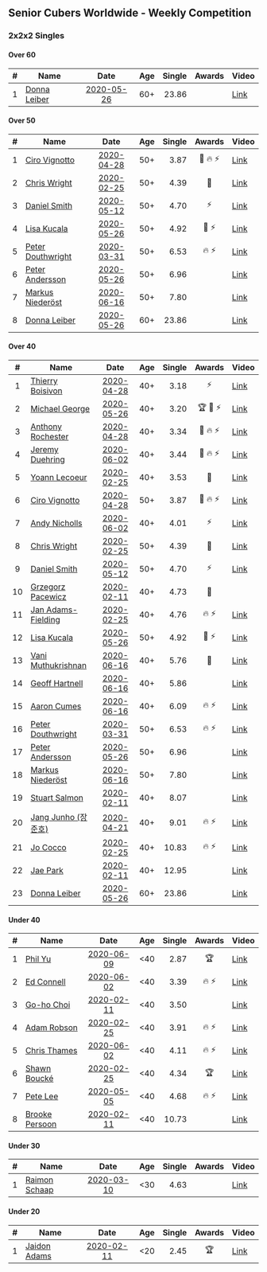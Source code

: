 ## Senior Cubers Worldwide - Weekly Competition
### 2x2x2 Singles

#### Over 60

| # | Name | Date | Age | Single | Awards | Video |
| :--: | -- | :--: | :--: | --: | :--: | -- |
| 1 | [Donna Leiber](../persons/donna_leiber.md) | [2020-05-26](results/2020-05-26.md) | 60+ | 23.86 |  | [Link](https://www.facebook.com/events/688407551989463/permalink/690853598411525/) |

#### Over 50

| # | Name | Date | Age | Single | Awards | Video |
| :--: | -- | :--: | :--: | --: | :--: | -- |
| 1 | [Ciro Vignotto](../persons/ciro_vignotto.md) | [2020-04-28](results/2020-04-28.md) | 50+ | 3.87 | 🥈 🔥 ⚡ | [Link](https://www.facebook.com/events/535188653858103/permalink/535791083797860/) |
| 2 | [Chris Wright](../persons/chris_wright.md) | [2020-02-25](results/2020-02-25.md) | 50+ | 4.39 | 🥈 | [Link](https://www.facebook.com/events/2972213492840148/permalink/2980258662035631/) |
| 3 | [Daniel Smith](../persons/daniel_smith.md) | [2020-05-12](results/2020-05-12.md) | 50+ | 4.70 | ⚡ | [Link](https://www.facebook.com/events/546188069600739/permalink/549592292593650/) |
| 4 | [Lisa Kucala](../persons/lisa_kucala.md) | [2020-05-26](results/2020-05-26.md) | 50+ | 4.92 | 🥉 ⚡ | [Link](https://www.facebook.com/events/688407551989463/permalink/691370505026501/) |
| 5 | [Peter Douthwright](../persons/peter_douthwright.md) | [2020-03-31](results/2020-03-31.md) | 50+ | 6.53 | 🔥 ⚡ | [Link](https://www.facebook.com/events/637372103486119/permalink/641080066448656/) |
| 6 | [Peter Andersson](../persons/peter_andersson.md) | [2020-05-26](results/2020-05-26.md) | 50+ | 6.96 |  | [Link](https://www.facebook.com/events/688407551989463/permalink/690673085096243/) |
| 7 | [Markus Niederöst](../persons/markus_niederost.md) | [2020-06-16](results/2020-06-16.md) | 50+ | 7.80 |  | [Link](https://www.facebook.com/events/604103587178706/permalink/608554836733581/) |
| 8 | [Donna Leiber](../persons/donna_leiber.md) | [2020-05-26](results/2020-05-26.md) | 60+ | 23.86 |  | [Link](https://www.facebook.com/events/688407551989463/permalink/690853598411525/) |

#### Over 40

| # | Name | Date | Age | Single | Awards | Video |
| :--: | -- | :--: | :--: | --: | :--: | -- |
| 1 | [Thierry Boisivon](../persons/thierry_boisivon.md) | [2020-04-28](results/2020-04-28.md) | 40+ | 3.18 | ⚡ | [Link](https://www.facebook.com/events/535188653858103/permalink/536874390356196/) |
| 2 | [Michael George](../persons/michael_george.md) | [2020-05-26](results/2020-05-26.md) | 40+ | 3.20 | 🏆 🥇 ⚡ | [Link](https://www.facebook.com/events/688407551989463/permalink/691880678308817/) |
| 3 | [Anthony Rochester](../persons/anthony_rochester.md) | [2020-04-28](results/2020-04-28.md) | 40+ | 3.34 | 🥉 🔥 ⚡ | [Link](https://www.facebook.com/events/535188653858103/permalink/535220337188268/) |
| 4 | [Jeremy Duehring](../persons/jeremy_duehring.md) | [2020-06-02](results/2020-06-02.md) | 40+ | 3.44 | 🥈 🔥 ⚡ | [Link](https://www.facebook.com/events/3373950429496747/permalink/3374457722779351/) |
| 5 | [Yoann Lecoeur](../persons/yoann_lecoeur.md) | [2020-02-25](results/2020-02-25.md) | 40+ | 3.53 | 🥉 | [Link](https://www.facebook.com/events/2972213492840148/permalink/2982133431848154/) |
| 6 | [Ciro Vignotto](../persons/ciro_vignotto.md) | [2020-04-28](results/2020-04-28.md) | 50+ | 3.87 | 🥈 🔥 ⚡ | [Link](https://www.facebook.com/events/535188653858103/permalink/535791083797860/) |
| 7 | [Andy Nicholls](../persons/andy_nicholls.md) | [2020-06-02](results/2020-06-02.md) | 40+ | 4.01 | ⚡ | [Link](https://www.facebook.com/events/3373950429496747/permalink/3374555602769563/) |
| 8 | [Chris Wright](../persons/chris_wright.md) | [2020-02-25](results/2020-02-25.md) | 50+ | 4.39 | 🥈 | [Link](https://www.facebook.com/events/2972213492840148/permalink/2980258662035631/) |
| 9 | [Daniel Smith](../persons/daniel_smith.md) | [2020-05-12](results/2020-05-12.md) | 50+ | 4.70 | ⚡ | [Link](https://www.facebook.com/events/546188069600739/permalink/549592292593650/) |
| 10 | [Grzegorz Pacewicz](../persons/grzegorz_pacewicz.md) | [2020-02-11](results/2020-02-11.md) | 40+ | 4.73 | 🥉 | |
| 11 | [Jan Adams-Fielding](../persons/jan_adams-fielding.md) | [2020-02-25](results/2020-02-25.md) | 40+ | 4.76 | 🔥 ⚡ | [Link](https://www.facebook.com/events/2972213492840148/permalink/2982607318467432/) |
| 12 | [Lisa Kucala](../persons/lisa_kucala.md) | [2020-05-26](results/2020-05-26.md) | 50+ | 4.92 | 🥉 ⚡ | [Link](https://www.facebook.com/events/688407551989463/permalink/691370505026501/) |
| 13 | [Vani Muthukrishnan](../persons/vani_muthukrishnan.md) | [2020-06-16](results/2020-06-16.md) | 40+ | 5.76 | 🥉 | [Link](https://www.facebook.com/events/604103587178706/permalink/604854257103639/) |
| 14 | [Geoff Hartnell](../persons/geoff_hartnell.md) | [2020-06-16](results/2020-06-16.md) | 40+ | 5.86 |  | [Link](https://www.facebook.com/events/604103587178706/permalink/605594297029635/) |
| 15 | [Aaron Cumes](../persons/aaron_cumes.md) | [2020-06-16](results/2020-06-16.md) | 40+ | 6.09 | 🔥 ⚡ | [Link](https://www.facebook.com/events/604103587178706/permalink/604172153838516/) |
| 16 | [Peter Douthwright](../persons/peter_douthwright.md) | [2020-03-31](results/2020-03-31.md) | 50+ | 6.53 | 🔥 ⚡ | [Link](https://www.facebook.com/events/637372103486119/permalink/641080066448656/) |
| 17 | [Peter Andersson](../persons/peter_andersson.md) | [2020-05-26](results/2020-05-26.md) | 50+ | 6.96 |  | [Link](https://www.facebook.com/events/688407551989463/permalink/690673085096243/) |
| 18 | [Markus Niederöst](../persons/markus_niederost.md) | [2020-06-16](results/2020-06-16.md) | 50+ | 7.80 |  | [Link](https://www.facebook.com/events/604103587178706/permalink/608554836733581/) |
| 19 | [Stuart Salmon](../persons/stuart_salmon.md) | [2020-02-11](results/2020-02-11.md) | 40+ | 8.07 |  | [Link](https://www.facebook.com/events/176704156956327/permalink/181182663175143/) |
| 20 | [Jang Junho (장준호)](../persons/jang_junho.md) | [2020-04-21](results/2020-04-21.md) | 40+ | 9.01 | 🔥 ⚡ | [Link](https://www.facebook.com/events/880278499062375/permalink/884489028641322/) |
| 21 | [Jo Cocco](../persons/jo_cocco.md) | [2020-02-25](results/2020-02-25.md) | 40+ | 10.83 | 🔥 ⚡ | [Link](https://www.facebook.com/events/2972213492840148/permalink/2981767918551372/) |
| 22 | [Jae Park](../persons/jae_park.md) | [2020-02-11](results/2020-02-11.md) | 40+ | 12.95 |  | [Link](https://www.facebook.com/events/176704156956327/permalink/177449880215088/) |
| 23 | [Donna Leiber](../persons/donna_leiber.md) | [2020-05-26](results/2020-05-26.md) | 60+ | 23.86 |  | [Link](https://www.facebook.com/events/688407551989463/permalink/690853598411525/) |

#### Under 40

| # | Name | Date | Age | Single | Awards | Video |
| :--: | -- | :--: | :--: | --: | :--: | -- |
| 1 | [Phil Yu](../persons/phil_yu.md) | [2020-06-09](results/2020-06-09.md) | <40 | 2.87 | 🏆 | [Link](https://www.facebook.com/events/903549840109576/permalink/904458400018720/) |
| 2 | [Ed Connell](../persons/ed_connell.md) | [2020-06-02](results/2020-06-02.md) | <40 | 3.39 | 🔥 ⚡ | [Link](https://www.facebook.com/events/3373950429496747/permalink/3381586012066522/) |
| 3 | [Go-ho Choi](../persons/go-ho_choi.md) | [2020-02-11](results/2020-02-11.md) | <40 | 3.50 |  | [Link](https://www.facebook.com/events/176704156956327/permalink/178287783464631/) |
| 4 | [Adam Robson](../persons/adam_robson.md) | [2020-02-25](results/2020-02-25.md) | <40 | 3.91 | 🔥 ⚡ | [Link](https://www.facebook.com/events/2972213492840148/permalink/2979462932115204/) |
| 5 | [Chris Thames](../persons/chris_thames.md) | [2020-06-02](results/2020-06-02.md) | <40 | 4.11 | 🔥 ⚡ | [Link](https://www.facebook.com/events/3373950429496747/permalink/3377868829104907/) |
| 6 | [Shawn Boucké](../persons/shawn_boucke.md) | [2020-02-25](results/2020-02-25.md) | <40 | 4.34 | 🏆 | [Link](https://www.facebook.com/events/2972213492840148/permalink/2975010722560425/) |
| 7 | [Pete Lee](../persons/pete_lee.md) | [2020-05-05](results/2020-05-05.md) | <40 | 4.68 | 🔥 ⚡ | [Link](https://www.facebook.com/events/3313106775587396/permalink/3316052955292778/) |
| 8 | [Brooke Persoon](../persons/brooke_persoon.md) | [2020-02-11](results/2020-02-11.md) | <40 | 10.73 |  | [Link](https://www.facebook.com/events/176704156956327/permalink/181292296497513/) |

#### Under 30

| # | Name | Date | Age | Single | Awards | Video |
| :--: | -- | :--: | :--: | --: | :--: | -- |
| 1 | [Raimon Schaap](../persons/raimon_schaap.md) | [2020-03-10](results/2020-03-10.md) | <30 | 4.63 |  | [Link](https://www.facebook.com/events/654143022005686/permalink/657641461655842/) |

#### Under 20

| # | Name | Date | Age | Single | Awards | Video |
| :--: | -- | :--: | :--: | --: | :--: | -- |
| 1 | [Jaidon Adams](../persons/jaidon_adams.md) | [2020-02-11](results/2020-02-11.md) | <20 | 2.45 | 🏆 | [Link](https://www.facebook.com/events/176704156956327/permalink/180633799896696/) |


<!-- Global site tag (gtag.js) - Google Analytics -->
<script async src="https://www.googletagmanager.com/gtag/js?id=UA-86348435-3"></script>
<script>window.dataLayer = window.dataLayer || []; function gtag() {dataLayer.push(arguments);} gtag('js', new Date()); gtag('config', 'UA-86348435-3');</script>
